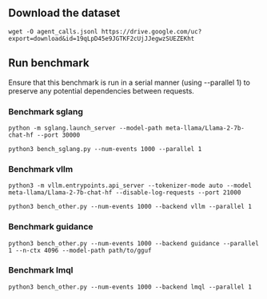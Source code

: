 ## Download the dataset

```
wget -O agent_calls.jsonl https://drive.google.com/uc?export=download&id=19qLpD45e9JGTKF2cUjJJegwzSUEZEKht
```

## Run benchmark

Ensure that this benchmark is run in a serial manner (using --parallel 1) to preserve any potential dependencies between requests.

### Benchmark sglang
```
python -m sglang.launch_server --model-path meta-llama/Llama-2-7b-chat-hf --port 30000
```

```
python3 bench_sglang.py --num-events 1000 --parallel 1
```

### Benchmark vllm
```
python3 -m vllm.entrypoints.api_server --tokenizer-mode auto --model meta-llama/Llama-2-7b-chat-hf --disable-log-requests --port 21000
```

```
python3 bench_other.py --num-events 1000 --backend vllm --parallel 1
```

### Benchmark guidance
```
python3 bench_other.py --num-events 1000 --backend guidance --parallel 1 --n-ctx 4096 --model-path path/to/gguf
```

### Benchmark lmql

```
python3 bench_other.py --num-events 1000 --backend lmql --parallel 1
```
